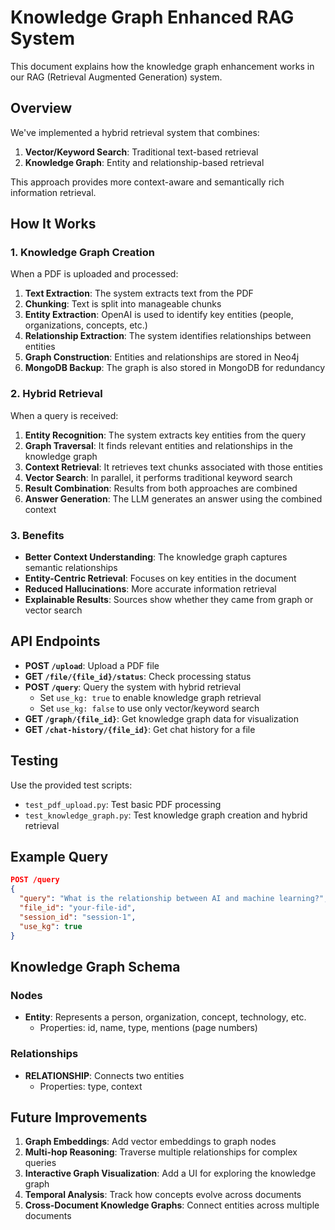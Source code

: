 # Knowledge Graph Enhanced RAG System

This document explains how the knowledge graph enhancement works in our RAG (Retrieval Augmented Generation) system.

## Overview

We've implemented a hybrid retrieval system that combines:
1. **Vector/Keyword Search**: Traditional text-based retrieval
2. **Knowledge Graph**: Entity and relationship-based retrieval

This approach provides more context-aware and semantically rich information retrieval.

## How It Works

### 1. Knowledge Graph Creation

When a PDF is uploaded and processed:

1. **Text Extraction**: The system extracts text from the PDF
2. **Chunking**: Text is split into manageable chunks
3. **Entity Extraction**: OpenAI is used to identify key entities (people, organizations, concepts, etc.)
4. **Relationship Extraction**: The system identifies relationships between entities
5. **Graph Construction**: Entities and relationships are stored in Neo4j
6. **MongoDB Backup**: The graph is also stored in MongoDB for redundancy

### 2. Hybrid Retrieval

When a query is received:

1. **Entity Recognition**: The system extracts key entities from the query
2. **Graph Traversal**: It finds relevant entities and relationships in the knowledge graph
3. **Context Retrieval**: It retrieves text chunks associated with those entities
4. **Vector Search**: In parallel, it performs traditional keyword search
5. **Result Combination**: Results from both approaches are combined
6. **Answer Generation**: The LLM generates an answer using the combined context

### 3. Benefits

- **Better Context Understanding**: The knowledge graph captures semantic relationships
- **Entity-Centric Retrieval**: Focuses on key entities in the document
- **Reduced Hallucinations**: More accurate information retrieval
- **Explainable Results**: Sources show whether they came from graph or vector search

## API Endpoints

- **POST `/upload`**: Upload a PDF file
- **GET `/file/{file_id}/status`**: Check processing status
- **POST `/query`**: Query the system with hybrid retrieval
  - Set `use_kg: true` to enable knowledge graph retrieval
  - Set `use_kg: false` to use only vector/keyword search
- **GET `/graph/{file_id}`**: Get knowledge graph data for visualization
- **GET `/chat-history/{file_id}`**: Get chat history for a file

## Testing

Use the provided test scripts:
- `test_pdf_upload.py`: Test basic PDF processing
- `test_knowledge_graph.py`: Test knowledge graph creation and hybrid retrieval

## Example Query

```json
POST /query
{
  "query": "What is the relationship between AI and machine learning?",
  "file_id": "your-file-id",
  "session_id": "session-1",
  "use_kg": true
}
```

## Knowledge Graph Schema

### Nodes
- **Entity**: Represents a person, organization, concept, technology, etc.
  - Properties: id, name, type, mentions (page numbers)

### Relationships
- **RELATIONSHIP**: Connects two entities
  - Properties: type, context

## Future Improvements

1. **Graph Embeddings**: Add vector embeddings to graph nodes
2. **Multi-hop Reasoning**: Traverse multiple relationships for complex queries
3. **Interactive Graph Visualization**: Add a UI for exploring the knowledge graph
4. **Temporal Analysis**: Track how concepts evolve across documents
5. **Cross-Document Knowledge Graphs**: Connect entities across multiple documents
